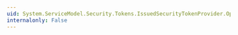 ```yaml
---
uid: System.ServiceModel.Security.Tokens.IssuedSecurityTokenProvider.Opening
internalonly: False
---
```

